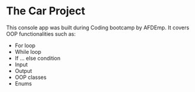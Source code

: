 # The Car Project

This console app was built during Coding bootcamp by AFDEmp. It covers OOP functionalities such as:
   * For loop
   * While loop
   * If ... else condition
   * Input
   * Output
   * OOP classes
   * Enums
